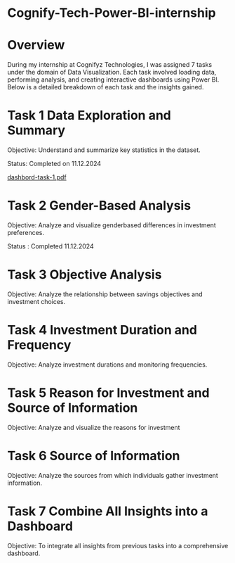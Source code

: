 # Cognify-Tech-Power-BI-internship

# Overview

During my internship at Cognifyz Technologies, I was assigned 7 tasks under the domain of Data Visualization. Each task involved loading data, performing analysis, and creating interactive dashboards using Power BI. Below is a detailed breakdown of each task and the insights gained.

# Task 1 Data Exploration and Summary
Objective: Understand and summarize key statistics in the dataset.

Status: Completed on 11.12.2024

[dashbord-task-1.pdf](https://github.com/user-attachments/files/18149536/dashbord-task-1.pdf)


# Task 2 Gender-Based Analysis
Objective: Analyze and visualize genderbased differences in investment preferences.

Status : Completed 11.12.2024

# Task 3 Objective Analysis
Objective: Analyze the relationship between savings objectives and investment choices.

# Task 4 Investment Duration and Frequency
Objective: Analyze investment durations and monitoring frequencies.

# Task 5 Reason for Investment and Source of Information
Objective: Analyze and visualize the reasons for investment

# Task 6 Source of Information
Objective: Analyze the sources from which individuals gather investment information.

# Task 7 Combine All Insights into a Dashboard
Objective: To integrate all insights from previous tasks into a comprehensive dashboard.
